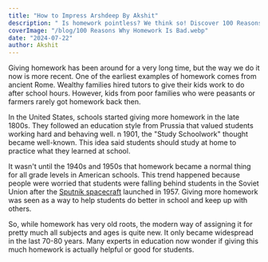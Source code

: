 ```yaml
---
title: "How to Impress Arshdeep By Akshit"
description: " Is homework pointless? We think so! Discover 100 Reasons Why Homework Is Bad in our blog post. Learn how it stresses kids & stifles creativity. Find alternatives!"
coverImage: "/blog/100 Reasons Why Homework Is Bad.webp"
date: "2024-07-22"
author: Akshit
---
```


Giving homework has been around for a very long time, but the way we do it now is more recent. One of the earliest examples of homework comes from ancient Rome. Wealthy families hired tutors to give their kids work to do after school hours. However, kids from poor families who were peasants or farmers rarely got homework back then.

In the United States, schools started giving more homework in the late 1800s. They followed an education style from Prussia that valued students working hard and behaving well. n 1901, the "Study Schoolwork" thought became well-known. This idea said students should study at home to practice what they learned at school.

It wasn't until the 1940s and 1950s that homework became a normal thing for all grade levels in American schools. This trend happened because people were worried that students were falling behind students in the Soviet Union after the [Sputnik spacecraft](https://education.nationalgeographic.org/resource/ussr-launches-sputnik/ "Sputnik Spacecraft{'rel=nofollow'}") launched in 1957. Giving more homework was seen as a way to help students do better in school and keep up with others.

So, while homework has very old roots, the modern way of assigning it for pretty much all subjects and ages is quite new. It only became widespread in the last 70-80 years. Many experts in education now wonder if giving this much homework is actually helpful or good for students.
